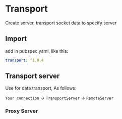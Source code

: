 # Transport

Create server, transport socket data to specify server

## Import

add in pubspec.yaml, like this:

```yaml
transport: ^1.0.4
```

## Transport server

Use for data transport, As follows:

`Your connection` ->  `TransportServer` -> `RemoteServer`

### Proxy Server

